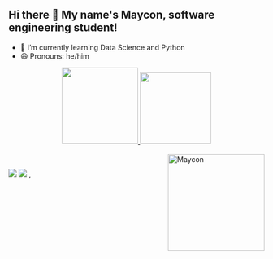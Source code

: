 ## Hi there 👋 My name's Maycon, software engineering student!

- 🌱 I’m currently learning Data Science and Python
- 😄 Pronouns: he/him

<div align="center">
  <a href="https://github.com/mayconmcardoso">
  <img height="150em" src="https://github-readme-stats.vercel.app/api?username=mayconmcardoso&show_icons=true&theme=tokyonight&include_all_commits=true&count_private=true"/>
  <img height="140em" src="https://github-readme-stats.vercel.app/api/top-langs/?username=mayconmcardoso&layout=compact&langs_count=7&theme=tokyonight"/>
</div>

<div style="display: inline_block"><br>
  

  <img align="right" alt="Maycon" height="190" src="https://media.discordapp.net/attachments/933154236538159207/933154430059175936/WhatsApp_Image_2022-01-18_at_21.15.47.jpeg?width=676&height=800">
</div>

##

<div> 
  <a href = "mailto:mayconcardosom@gmail.com"><img src="https://img.shields.io/badge/-Gmail-%23333?style=for-the-badge&logo=gmail&logoColor=white" target="_blank"></a>
  <a href="https://www.linkedin.com/in/mayconcardoso/" target="_blank"><img src="https://img.shields.io/badge/-LinkedIn-%230077B5?style=for-the-badge&logo=linkedin&logoColor=white" target="_blank"></a> 
 ,
